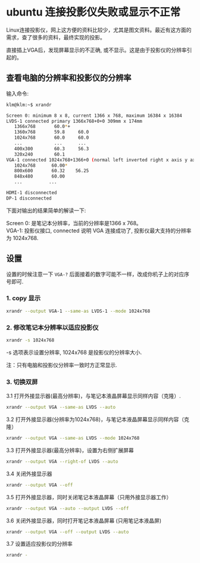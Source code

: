 # ubuntu 连接投影仪失败或显示不正常

Linux连接投影仪，网上这方便的资料比较少，尤其是图文资料。最近有这方面的需求，查了很多的资料，最终实现的投影。   

直接插上VGA后，发现屏幕显示的不正确, 或不显示。这是由于投影仪的分辨率引起的。    

## 查看电脑的分辨率和投影仪的分辨率    

输入命令:   
```bash
klm@klm:~$ xrandr 

Screen 0: minimum 8 x 8, current 1366 x 768, maximum 16384 x 16384
LVDS-1 connected primary 1366x768+0+0 309mm x 174mm
   1366x768       60.0*+
   1360x768       59.8     60.0  
   1024x768       60.0     60.0  
   ...            ...      ...
   400x300        60.3     56.3  
   320x240        60.1  
VGA-1 connected 1024x768+1366+0 (normal left inverted right x axis y axis) 0mm x 0mm
   1024x768      60.00* 
   800x600       60.32    56.25  
   848x480       60.00  
   ...          ...

HDMI-1 disconnected
DP-1 disconnected
```
下面对输出的结果简单的解读一下:    

Screen 0: 是笔记本分辨率，当前的分辨率是1366 x 768。    
VGA-1: 投影仪接口, connected 说明 VGA 连接成功了, 投影仪最大支持的分辨率为 1024x768.   

## 设置
 
设置的时候注意一下 `VGA-?` 后面接着的数字可能不一样，改成你机子上的对应序号即可.       

### 1. copy 显示   
```bash
xrandr --output VGA-1 --same-as LVDS-1 --mode 1024x768
```
### 2. 修改笔记本分辨率以适应投影仪    
```bash
xrandr -s 1024x768
```
-s 选项表示设置分辨率, 1024x768 是投影仪的分辨率大小.   

注：只有电脑和投影仪分辨率一致时方正常显示.    

### 3. 切换双屏   

3.1 打开外接显示器(最高分辨率)，与笔记本液晶屏幕显示同样内容（克隆）.  
```bash
xrandr --output VGA --same-as LVDS --auto
```
3.2 打开外接显示器(分辨率为1024x768)，与笔记本液晶屏幕显示同样内容（克隆）     
```bash
xrandr --output VGA --same-as LVDS --mode 1024x768
```
3.3 打开外接显示器(最高分辨率)，设置为右侧扩展屏幕   
```bash
xrandr --output VGA --right-of LVDS --auto  
```
3.4 关闭外接显示器
```bash
xrandr --output VGA --off
```
3.5 打开外接显示器，同时关闭笔记本液晶屏幕（只用外接显示器工作）    
```bash
xrandr --output VGA --auto --output LVDS --off
```
3.6 关闭外接显示器，同时打开笔记本液晶屏幕 (只用笔记本液晶屏)   
```bash
xrandr --output VGA --off --output LVDS --auto
```
3.7 设置适应投影仪的分辨率    
```bash
xrandr - 
```
